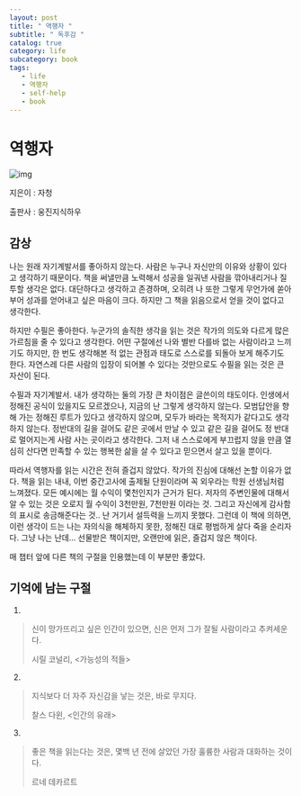 ```yaml
---
layout: post
title: " 역행자 "
subtitle: " 독후감 "
catalog: true
category: life
subcategory: book
tags:
   - life
   - 역행자
   - self-help
   - book
---
```


# 역행자

![img](https://cdn.jsdelivr.net/gh/junsoopooh/importunate-dev.github.io/img/book/20240108.webp)

지은이 : 자청

출판사 : 웅진지식하우



## 감상

  나는 원래 자기계발서를 좋아하지 않는다. 사람은 누구나 자신만의 이유와 상황이 있다고 생각하기 때문이다. 책을 써낼만큼 노력해서 성공을 일궈낸 사람을 깎아내리거나 질투할 생각은 없다. 대단하다고 생각하고 존경하며, 오히려 나 또한 그렇게 무언가에 쏟아부어 성과를 얻어내고 싶은 마음이 크다. 하지만 그 책을 읽음으로서 얻을 것이 없다고 생각한다.

 하지만 수필은 좋아한다. 누군가의 솔직한 생각을 읽는 것은 작가의 의도와 다르게 많은 가르침을 줄 수 있다고 생각한다. 어떤 구절에선 나와 별반 다를바 없는 사람이라고 느끼기도 하지만, 한 번도 생각해본 적 없는 관점과 태도로 스스로를 되돌아 보게 해주기도 한다. 자연스레 다른 사람의 입장이 되어볼 수 있다는 것만으로도 수필을 읽는 것은 큰 자산이 된다.

 수필과 자기계발서. 내가 생각하는 둘의 가장 큰 차이점은 글쓴이의 태도이다. 인생에서 정해진 공식이 있을지도 모르겠으나, 지금의 난 그렇게 생각하지 않는다. 모범답안을 향해 가는 정해진 루트가 있다고 생각하지 않으며, 모두가 바라는 목적지가 같다고도 생각하지 않는다. 정반대의 길을 걸어도 같은 곳에서 만날 수 있고 같은 길을 걸어도 정 반대로 멀어지는게 사람 사는 곳이라고 생각한다. 그저 내 스스로에게 부끄럽지 않을 만큼 열심히 산다면 만족할 수 있는 행복한 삶을 살 수 있다고 믿으면서 살고 있을 뿐이다.

 따라서 역행자를 읽는 시간은 전혀 즐겁지 않았다. 작가의 진심에 대해선 논할 이유가 없다. 책을 읽는 내내, 이번 중간고사에 출제될 단원이라며 꼭 외우라는 학원 선생님처럼 느껴졌다. 모든 예시에는 월 수익이 몇천인지가 근거가 된다. 저자의 주변인물에 대해서 알 수 있는 것은 오로지 월 수익이 3천만원, 7천만원 이라는 것. 그리고 자신에게 감사함의 표시로 송금해준다는 것.. 난 거기서 설득력을 느끼지 못했다. 그런데 이 책에 의하면, 이런 생각이 드는 나는 자의식을 해체하지 못한, 정해진 대로 평범하게 살다 죽을 순리자다. 그냥 나는 난데... 선물받은 책이지만, 오랜만에 읽은, 즐겁지 않은 책이다.

 매 챕터 앞에 다른 책의 구절을 인용했는데 이 부분만 좋았다.

## 기억에 남는 구절

1. 

> 신이 망가뜨리고 싶은 인간이 있으면, 신은 먼저 그가 잘될 사람이라고 추켜세운다.
>
> 시릴 코널리, <가능성의 적들>



2. 

> 지식보다 더 자주 자신감을 낳는 것은, 바로 무지다.
>
> 찰스 다윈, <인간의 유래>



3. 

> 좋은 책을 읽는다는 것은, 몇백 년 전에 살았던 가장 훌륭한 사람과 대화하는 것이다.
>
> 르네 데카르트
